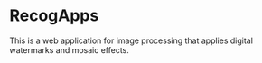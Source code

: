 # RecogApps
This is a web application for image processing that applies digital watermarks and mosaic effects.
